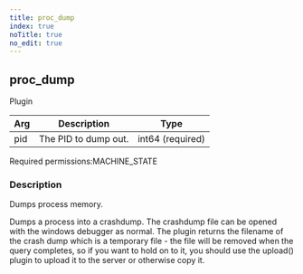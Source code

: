 ```yaml
---
title: proc_dump
index: true
noTitle: true
no_edit: true
---
```




<div class="vql_item"></div>


## proc_dump
<span class='vql_type label label-warning pull-right page-header'>Plugin</span>



<div class="vqlargs"></div>

Arg | Description | Type
----|-------------|-----
pid|The PID to dump out.|int64 (required)

<span class="permission_list vql_type">Required permissions:</span><span class="permission_list linkcolour label label-important">MACHINE_STATE</span>

### Description

Dumps process memory.

Dumps a process into a crashdump. The crashdump file can be opened
with the windows debugger as normal. The plugin returns the filename
of the crash dump which is a temporary file - the file will be removed
when the query completes, so if you want to hold on to it, you should
use the upload() plugin to upload it to the server or otherwise copy
it.



